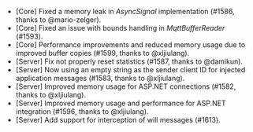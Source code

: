 * [Core] Fixed a memory leak in _AsyncSignal_ implementation (#1586, thanks to @mario-zelger).
* [Core] Fixed an issue with bounds handling in _MqttBufferReader_ (#1593).
* [Core] Performance improvements and reduced memory usage due to improved buffer copies (#1599, thanks to @xljiulang).
* [Server] Fix not properly reset statistics (#1587, thanks to @damikun).
* [Server] Now using an empty string as the sender client ID for injected application messages (#1583, thanks to @xljiulang).
* [Server] Improved memory usage for ASP.NET connections (#1582, thanks to @xljiulang).
* [Server] Improved memory usage and performance for ASP.NET integration (#1596, thanks to @xljiulang).
* [Server] Add support for interception of will messages (#1613).
